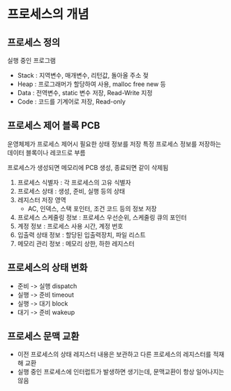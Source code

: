 # 프로세스의 개념

## 프로세스 정의
실행 중인 프로그램

- Stack : 지역변수, 매개변수, 리턴값, 돌아올 주소 젖
- Heap : 프로그래머가 할당하여 사용, malloc free new 등
- Data : 전역변수, static 변수 저장, Read-Write 지정
- Code : 코드를 기계어로 저장, Read-only

## 프로세스 제어 블록 PCB
운영체제가 프로세스 제어시 필요한 상태 정보를 저장
특정 프로세스 정보를 저장하는 데이터 블록이나 레코드로 부름

프로세스가 생성되면 메모리에 PCB 생성, 종료되면 같이 삭제됨

1. 프로세스 식별자 : 각 프로세스의 고유 식별자
2. 프로세스 상태 : 생성, 준비, 실행 등의 상태
3. 레지스터 저장 영역
	- AC, 인덱스, 스택 포인터, 조건 코드 등의 정보 저장
4. 프로세스 스케줄링 정보 : 프로세스 우선순위, 스케줄링 큐의 포인터
5. 계정 정보 : 프로세스 사용 시간, 계정 번호
6. 입출력 상태 정보 : 할당된 입출력장치, 파일 리스트
7. 메모리 관리 정보 : 메모리 상한, 하한 레지스터

## 프로세스의 상태 변화

- 준비 -> 실행 dispatch
- 실행 -> 준비 timeout
- 실행 -> 대기 block
- 대기 -> 준비 wakeup

## 프로세스 문맥 교환
- 이전 프로세스의 상태 레지스터 내용은 보관하고 다른 프로세스의 레지스터를 적재해 교환
- 실행 중인 프로세스에 인터럽트가 발생하면 생기는데, 문맥교환이 항상 일어나지는 않음